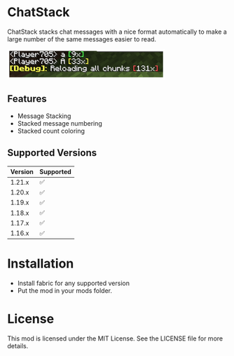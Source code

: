 # ChatStack
ChatStack stacks chat messages with a nice format automatically to make a large number of the same messages easier to read.

![Image](git/my_image_very_cool_btw.png)

## Features
- Message Stacking
- Stacked message numbering
- Stacked count coloring

## Supported Versions
| Version | Supported |
|---------|-----------|
| 1.21.x  | ✅         |
| 1.20.x  | ✅         |
| 1.19.x  | ✅         |
| 1.18.x  | ✅         |
| 1.17.x  | ✅         |
| 1.16.x  | ✅         |

# Installation
- Install fabric for any supported version
- Put the mod in your mods folder.

# License
This mod is licensed under the MIT License. See the LICENSE file for more details.